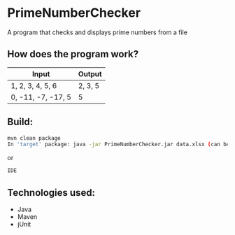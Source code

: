 # PrimeNumberChecker
A program that checks and displays prime numbers from a file

## How does the program work?
| Input | Output |
| ------ | ------ |
|1, 2, 3, 4, 5, 6|2, 3, 5|
|0, -11, -7, -17, 5|5|

## Build:
```sh
mvn clean package
In 'target' package: java -jar PrimeNumberChecker.jar data.xlsx (can be run without parameter)
```
or
```sh
IDE
```

## Technologies used:
- Java
- Maven
- jUnit
